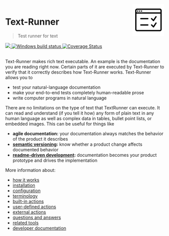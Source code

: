<!-- logo is from: https://icons8.com/icon/40886/test -->
<img src="text-runner/documentation/logo2.png" align="right" valign="bottom">

# Text-Runner

> Test runner for text

<a href="https://circleci.com/gh/kevgo/text-runner">
  <img src="https://circleci.com/gh/kevgo/text-runner.svg?style=shield" />
</a>
<a href="https://ci.appveyor.com/project/kevgo/text-runner/branch/master">
  <img src="https://ci.appveyor.com/api/projects/status/t19jjnrdtmhvenax/branch/master?svg=true " alt="Windows build status" />
</a>
<a href="https://coveralls.io/github/kevgo/text-runner?branch=master">
  <img src="https://coveralls.io/repos/github/kevgo/text-runner/badge.svg?1" alt='Coverage Status' />
</a>
<br><br>

Text-Runner makes rich text executable. An example is the documentation you are
reading right now. Certain parts of it are executed by Text-Runner to verify
that it correctly describes how Text-Runner works. Text-Runner allows you to

- test your natural-language documentation
- make your end-to-end tests completely human-readable prose
- write computer programs in natural language

There are no limitations on the type of text that TextRunner can execute. It can
read and understand (if you tell it how) any form of plain text in any human
language as well as complex data in tables, bullet point lists, or embedded
images. This can be useful for things like

- **agile documentation:** your documentation always matches the behavior of the
  product it describes
- **[semantic versioning](http://semver.org):** know whether a product change
  affects documented behavior
- **[readme-driven development](http://tom.preston-werner.com/2010/08/23/readme-driven-development.html):**
  documentation becomes your product prototype and drives the implementation

More information about:

- [how it works](text-runner/documentation/how-it-works.md)
- [installation](text-runner/documentation/installation.md)
- [configuration](text-runner/documentation/configuration.md)
- [terminology](text-runner/documentation/terminology.md)
- [built-in actions](text-runner/documentation/built-in-actions)
- [user-defined actions](text-runner/documentation/user-defined-actions.md)
- [external actions](text-runner/documentation/external-actions.md)
- [questions and answers](text-runner/documentation/qna.md)
- [related tools](text-runner/documentation/related-tools.md)
- [developer documentation](DEVELOPMENT.md)
